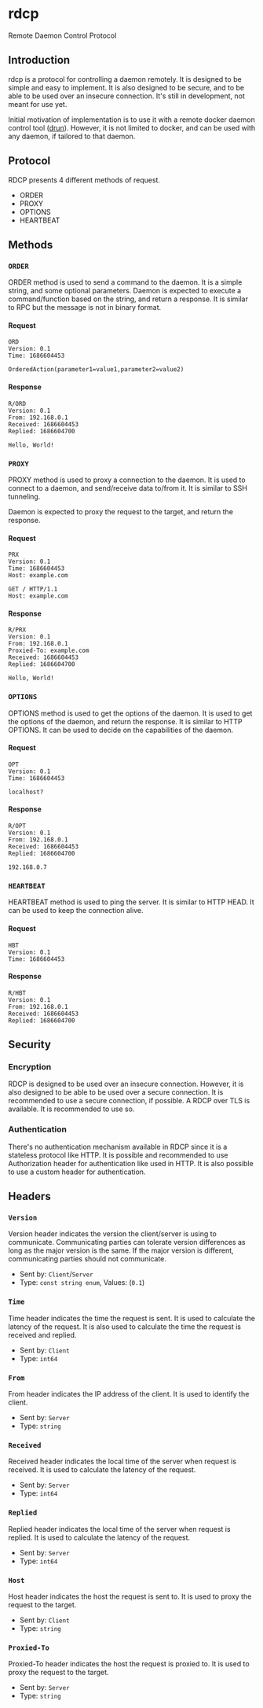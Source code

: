 # rdcp
Remote Daemon Control Protocol

## Introduction
rdcp is a protocol for controlling a daemon remotely. It is designed to be simple and easy to implement. It is also designed to be secure, and to be able to be used over an insecure connection. It's still in development, not meant for use yet.

Initial motivation of implementation is to use it with a remote docker daemon control tool ([drun](https://github.com/alperb/drun)). However, it is not limited to docker, and can be used with any daemon, if tailored to that daemon.

## Protocol
RDCP presents 4 different methods of request. 
- ORDER
- PROXY
- OPTIONS
- HEARTBEAT

## Methods

### `ORDER`

ORDER method is used to send a command to the daemon. It is a simple string, and some optional parameters. Daemon is expected to execute a command/function based on the string, and return a response. It is similar to RPC but the message is not in binary format.

#### Request
```
ORD
Version: 0.1
Time: 1686604453

OrderedAction(parameter1=value1,parameter2=value2)
```

#### Response
```
R/ORD
Version: 0.1
From: 192.168.0.1
Received: 1686604453
Replied: 1686604700

Hello, World!
```

### `PROXY`

PROXY method is used to proxy a connection to the daemon. It is used to connect to a daemon, and send/receive data to/from it. It is similar to SSH tunneling.

Daemon is expected to proxy the request to the target, and return the response.

#### Request
```
PRX
Version: 0.1
Time: 1686604453
Host: example.com

GET / HTTP/1.1
Host: example.com
```

#### Response
```
R/PRX
Version: 0.1
From: 192.168.0.1
Proxied-To: example.com
Received: 1686604453
Replied: 1686604700

Hello, World!
```

### `OPTIONS`

OPTIONS method is used to get the options of the daemon. It is used to get the options of the daemon, and return the response. It is similar to HTTP OPTIONS. It can be used to decide on the capabilities of the daemon.

#### Request
```
OPT
Version: 0.1
Time: 1686604453

localhost?
```

#### Response
```
R/OPT
Version: 0.1
From: 192.168.0.1
Received: 1686604453
Replied: 1686604700

192.168.0.7
```

### `HEARTBEAT`

HEARTBEAT method is used to ping the server. It is similar to HTTP HEAD. It can be used to keep the connection alive.

#### Request
```
HBT
Version: 0.1
Time: 1686604453
```

#### Response
```
R/HBT
Version: 0.1
From: 192.168.0.1
Received: 1686604453
Replied: 1686604700
```

## Security

### Encryption

RDCP is designed to be used over an insecure connection. However, it is also designed to be able to be used over a secure connection. It is recommended to use a secure connection, if possible. A RDCP over TLS is available. It is recommended to use so. 

### Authentication

There's no authentication mechanism available in RDCP since it is a stateless protocol like HTTP. It is possible and recommended to use Authorization header for authentication like used in HTTP. It is also possible to use a custom header for authentication.

## Headers

### `Version`

Version header indicates the version the client/server is using to communicate. Communicating parties can tolerate version differences as long as the major version is the same. If the major version is different, communicating parties should not communicate.

- Sent by: `Client`/`Server`
- Type: `const string enum`, Values: (`0.1`)

### `Time`

Time header indicates the time the request is sent. It is used to calculate the latency of the request. It is also used to calculate the time the request is received and replied.

- Sent by: `Client`
- Type: `int64`

### `From`

From header indicates the IP address of the client. It is used to identify the client.

- Sent by: `Server`
- Type: `string`

### `Received`

Received header indicates the local time of the server when request is received. It is used to calculate the latency of the request.

- Sent by: `Server`
- Type: `int64`

### `Replied`

Replied header indicates the local time of the server when request is replied. It is used to calculate the latency of the request.

- Sent by: `Server`
- Type: `int64`

### `Host`

Host header indicates the host the request is sent to. It is used to proxy the request to the target.

- Sent by: `Client`
- Type: `string`

### `Proxied-To`

Proxied-To header indicates the host the request is proxied to. It is used to proxy the request to the target.

- Sent by: `Server`
- Type: `string`


